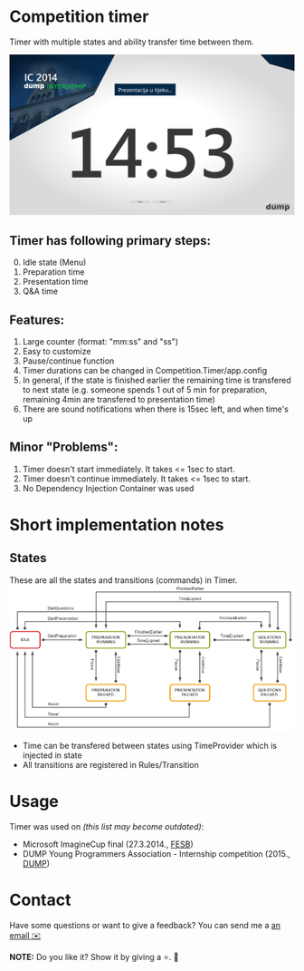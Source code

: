 # Competition timer
Timer with multiple states and ability transfer time between them.

![Screenshot](https://raw.githubusercontent.com/MiroslavJelaska/timer-for-competition/master/readme-resources/Screenshot.png)

## Timer has following primary steps:
0. Idle state (Menu)
1. Preparation time
2. Presentation time
3. Q&A time

## Features:
1. Large counter (format: "mm:ss" and "ss")
2. Easy to customize
3. Pause/continue function
4. Timer durations can be changed in Competition.Timer/app.config
5. In general, if the state is finished earlier the remaining time is transfered to next state (e.g. someone spends 1 out of 5 min for preparation, remaining 4min are transfered to presentation time)
6. There are sound notifications when there is 15sec left, and when time's up

## Minor "Problems":
1. Timer doesn't start immediately. It takes <= 1sec to start.
2. Timer doesn't continue immediately. It takes <= 1sec to start.
3. No Dependency Injection Container was used

# Short implementation notes
## States
These are all the states and transitions (commands) in Timer.
![All states and transition](https://raw.githubusercontent.com/MiroslavJelaska/timer-for-competition/master/readme-resources/StateDiagramv2.png)
* Time can be transfered between states using TimeProvider which is injected in state
* All transitions are registered in Rules/Transition

# Usage
Timer was used on _(this list may become outdated)_:
* Microsoft ImagineCup final (27.3.2014., [FESB](https://www.fesb.unist.hr/))
* DUMP Young Programmers Association - Internship competition (2015., [DUMP](http://www.dump.hr/))

# Contact
Have some questions or want to give a feedback? You can send me a <a href="mailto:mjelaska.public@gmail.com">an email ✉️</a>

**NOTE:** Do you like it? Show it by giving a ⭐️. 🚀
